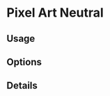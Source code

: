 <script setup lang="ts">
import StylePreview from "@theme/components/StylePreview.vue";
import StyleInfo from "@theme/components/StyleInfo.vue";
import StyleDescription from "@theme/components/StyleDescription.vue";
import StyleUsage from "@theme/components/StyleUsage.vue";
import StyleOptions from "@theme/components/StyleOptions.vue";
</script>

# Pixel Art Neutral

<StylePreview styleName="pixelArtNeutral" />

<StyleDescription styleName="pixelArtNeutral" />

## Usage

<StyleUsage styleName="pixelArtNeutral" />

## Options

<StyleOptions styleName="pixelArtNeutral" />

## Details

<StyleInfo styleName="pixelArtNeutral" />
